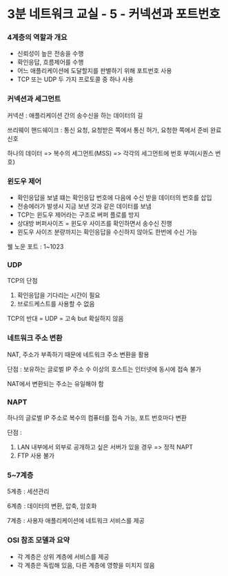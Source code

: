 # 3분 네트워크 교실 - 5 - 커넥션과 포트번호

### 4계층의 역할과 개요

- 신뢰성이 높은 전송을 수행
- 확인응답, 흐름제어를 수행
- 어느 애플리케이션에 도달할지를 판별하기 위해 포트번호 사용
- TCP 또는 UDP 두 가지 프로토콜 중 하나 사용



### 커넥션과 세그먼트

커넥션 : 애플리케이션 간의 송수신을 하는 데이터의 길

쓰리웨이 핸드쉐이크 : 통신 요청, 요청받은 쪽에서 통신 허가, 요청한 쪽에서 준비 완료 신호

하나의 데이터 => 복수의 세그먼트(MSS) => 각각의 세그먼트에 번호 부여(시퀀스 번호)



### 윈도우 제어

- 확인응답을 보낼 떄는 확인응답 번호에 다음에 수신 받을 데이터의 번호를 삽입
- 전송에러가 발생시 지금 보낸 것과 같은 데이터를 보냄
- TCP는 윈도우 제어라는 구조로 버퍼 플로를 방지
- 상대방 버퍼사이즈 = 윈도우 사이즈를 확인하면서 송수신 진행
- 윈도우 사이즈 분량까지는 확인응답을 수신하지 않아도 한번에 수신 가능

웰 노운 포트 : 1~1023



### UDP

TCP의 단점 

1. 확인응답을 기다리는 시간이 필요
2. 브로드케스트를 사용할 수 없음

TCP의 반대 = UDP = 고속 but 확실하지 않음



### 네트워크 주소 변환

NAT, 주소가 부족하기 때문에 네트워크 주소 변환을 활용

단점 : 보유하는 글로벌 IP 주소 수 이상의 호스트는 인터넷에 동시에 접속 불가

NAT에서 변환되는 주소는 유일해야 함



### NAPT

하나의 글로벌 IP 주소로 복수의 컴퓨터를 접속 가능, 포트 번호마다 변환

단점 :

1. LAN 내부에서 외부로 공개하고 싶은 서버가 있을 경우 => 정적 NAPT
2. FTP 사용 불가



### 5~7계층

5계층 : 세션관리

6계층 : 데이터의 변환, 압축, 암호화

7계층 : 사용자 애플리케이션에 네트워크 서비스를 제공



### OSI 참조 모델과 요약

- 각 계층은 상위 계층에 서비스를 제공
- 각 계층은 독립해 있음, 다른 계층에 영향을 미치지 않음

